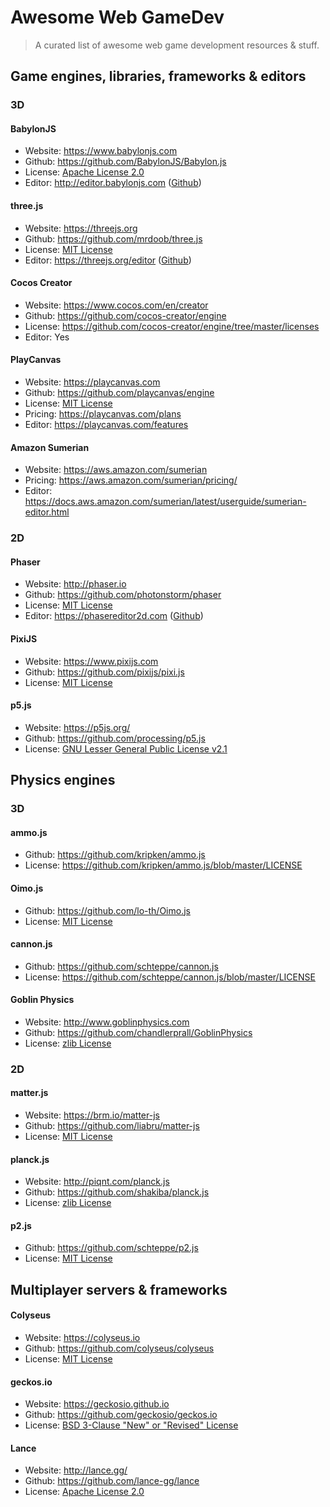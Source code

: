 # Awesome Web GameDev
> A curated list of awesome web game development resources & stuff.


## Game engines, libraries, frameworks & editors

### 3D

#### BabylonJS
* Website: https://www.babylonjs.com
* Github: https://github.com/BabylonJS/Babylon.js
* License: [Apache License 2.0](https://github.com/BabylonJS/Babylon.js/blob/master/license.md)
* Editor: http://editor.babylonjs.com ([Github](https://github.com/BabylonJS/Editor))

#### three.js
* Website: https://threejs.org
* Github: https://github.com/mrdoob/three.js
* License: [MIT License](https://github.com/mrdoob/three.js/blob/dev/LICENSE)
* Editor: https://threejs.org/editor ([Github](https://github.com/mrdoob/three.js/tree/master/editor))

#### Cocos Creator
* Website: https://www.cocos.com/en/creator
* Github: https://github.com/cocos-creator/engine
* License: https://github.com/cocos-creator/engine/tree/master/licenses
* Editor: Yes

#### PlayCanvas
* Website: https://playcanvas.com
* Github: https://github.com/playcanvas/engine
* License: [MIT License](https://github.com/playcanvas/engine/blob/master/LICENSE)
* Pricing: https://playcanvas.com/plans
* Editor: https://playcanvas.com/features

#### Amazon Sumerian
* Website: https://aws.amazon.com/sumerian
* Pricing: https://aws.amazon.com/sumerian/pricing/
* Editor: https://docs.aws.amazon.com/sumerian/latest/userguide/sumerian-editor.html


### 2D

#### Phaser
* Website: http://phaser.io
* Github: https://github.com/photonstorm/phaser
* License: [MIT License](https://github.com/photonstorm/phaser/blob/master/LICENSE.md)
* Editor: https://phasereditor2d.com ([Github](https://github.com/PhaserEditor2D/PhaserEditor2D-v3]))

#### PixiJS
* Website: https://www.pixijs.com
* Github: https://github.com/pixijs/pixi.js
* License: [MIT License](https://github.com/pixijs/pixi.js/blob/dev/LICENSE)

#### p5.js
* Website: https://p5js.org/
* Github: https://github.com/processing/p5.js
* License: [GNU Lesser General Public License v2.1](https://github.com/processing/p5.js/blob/main/license.txt)


## Physics engines

### 3D

#### ammo.js
* Github: https://github.com/kripken/ammo.js
* License: https://github.com/kripken/ammo.js/blob/master/LICENSE

#### Oimo.js
* Github: https://github.com/lo-th/Oimo.js
* License: [MIT License](https://github.com/lo-th/Oimo.js/blob/gh-pages/LICENSE)

#### cannon.js
* Github: https://github.com/schteppe/cannon.js
* License: https://github.com/schteppe/cannon.js/blob/master/LICENSE

#### Goblin Physics
* Website: http://www.goblinphysics.com
* Github: https://github.com/chandlerprall/GoblinPhysics
* License: [zlib License](https://github.com/chandlerprall/GoblinPhysics/blob/master/LICENSE)


### 2D

#### matter.js
* Website: https://brm.io/matter-js
* Github: https://github.com/liabru/matter-js
* License: [MIT License](https://github.com/liabru/matter-js/blob/master/LICENSE)

#### planck.js
* Website: http://piqnt.com/planck.js
* Github: https://github.com/shakiba/planck.js
* License: [zlib License](https://github.com/shakiba/planck.js/blob/master/LICENSE.txt)

#### p2.js
* Github: https://github.com/schteppe/p2.js
* License: [MIT License](https://github.com/schteppe/p2.js/blob/master/LICENSE)


## Multiplayer servers & frameworks

#### Colyseus
* Website: https://colyseus.io
* Github: https://github.com/colyseus/colyseus
* License: [MIT License](https://github.com/colyseus/colyseus/blob/master/LICENSE)

#### geckos.io
* Website: https://geckosio.github.io
* Github: https://github.com/geckosio/geckos.io
* License: [BSD 3-Clause "New" or "Revised" License](https://github.com/geckosio/geckos.io/blob/master/LICENSE)

#### Lance
* Website: http://lance.gg/
* Github: https://github.com/lance-gg/lance
* License: [Apache License 2.0](https://github.com/lance-gg/lance/blob/master/LICENSE)
